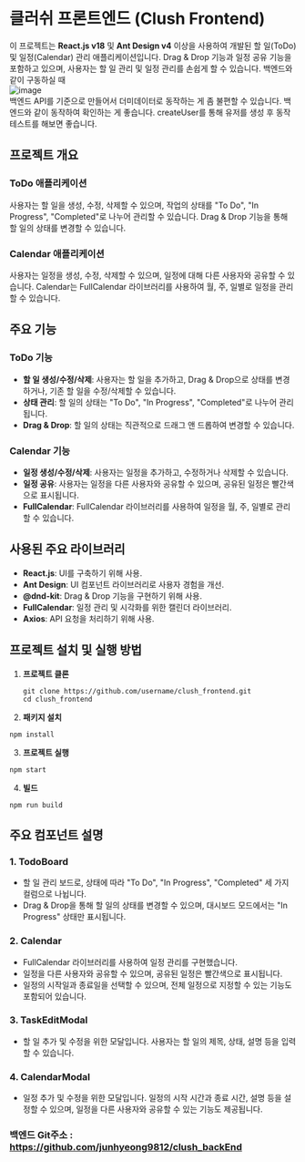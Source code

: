 # 클러쉬 프론트엔드 (Clush Frontend)

이 프로젝트는 **React.js v18** 및 **Ant Design v4** 이상을 사용하여 개발된 할 일(ToDo) 및 일정(Calendar) 관리 애플리케이션입니다. Drag & Drop 기능과 일정 공유 기능을 포함하고 있으며, 사용자는 할 일 관리 및 일정 관리를 손쉽게 할 수 있습니다.
백엔드와 같이 구동하실 때 
<br>
![image](https://github.com/user-attachments/assets/c51569d3-aa58-4c4e-ba75-db50814ee42f)
<br>
백엔드 API를 기준으로 만들어서 더미데이터로 동작하는 게 좀 불편할 수 있습니다. 
백엔드와 같이 동작하여 확인하는 게 좋습니다.
createUser를 통해 유저를 생성 후 동작 테스트를 해보면 좋습니다.

## 프로젝트 개요

### ToDo 애플리케이션
사용자는 할 일을 생성, 수정, 삭제할 수 있으며, 작업의 상태를 "To Do", "In Progress", "Completed"로 나누어 관리할 수 있습니다. Drag & Drop 기능을 통해 할 일의 상태를 변경할 수 있습니다. 

### Calendar 애플리케이션
사용자는 일정을 생성, 수정, 삭제할 수 있으며, 일정에 대해 다른 사용자와 공유할 수 있습니다. Calendar는 FullCalendar 라이브러리를 사용하여 월, 주, 일별로 일정을 관리할 수 있습니다.

## 주요 기능

### ToDo 기능
- **할 일 생성/수정/삭제**: 사용자는 할 일을 추가하고, Drag & Drop으로 상태를 변경하거나, 기존 할 일을 수정/삭제할 수 있습니다.
- **상태 관리**: 할 일의 상태는 "To Do", "In Progress", "Completed"로 나누어 관리됩니다.
- **Drag & Drop**: 할 일의 상태는 직관적으로 드래그 앤 드롭하여 변경할 수 있습니다.

### Calendar 기능
- **일정 생성/수정/삭제**: 사용자는 일정을 추가하고, 수정하거나 삭제할 수 있습니다.
- **일정 공유**: 사용자는 일정을 다른 사용자와 공유할 수 있으며, 공유된 일정은 빨간색으로 표시됩니다.
- **FullCalendar**: FullCalendar 라이브러리를 사용하여 일정을 월, 주, 일별로 관리할 수 있습니다.

## 사용된 주요 라이브러리

- **React.js**: UI를 구축하기 위해 사용.
- **Ant Design**: UI 컴포넌트 라이브러리로 사용자 경험을 개선.
- **@dnd-kit**: Drag & Drop 기능을 구현하기 위해 사용.
- **FullCalendar**: 일정 관리 및 시각화를 위한 캘린더 라이브러리.
- **Axios**: API 요청을 처리하기 위해 사용.

## 프로젝트 설치 및 실행 방법

1. **프로젝트 클론**
   ```
   git clone https://github.com/username/clush_frontend.git
   cd clush_frontend
   ```

2. **패키지 설치**
```
npm install
```
3. **프로젝트 실행**
```
npm start
```
4. **빌드**
```
npm run build
```

## 주요 컴포넌트 설명

### 1. TodoBoard
- 할 일 관리 보드로, 상태에 따라 "To Do", "In Progress", "Completed" 세 가지 컬럼으로 나뉩니다.
- Drag & Drop을 통해 할 일의 상태를 변경할 수 있으며, 대시보드 모드에서는 "In Progress" 상태만 표시됩니다.

### 2. Calendar
- FullCalendar 라이브러리를 사용하여 일정 관리를 구현했습니다.
- 일정을 다른 사용자와 공유할 수 있으며, 공유된 일정은 빨간색으로 표시됩니다.
- 일정의 시작일과 종료일을 선택할 수 있으며, 전체 일정으로 지정할 수 있는 기능도 포함되어 있습니다.

### 3. TaskEditModal
- 할 일 추가 및 수정을 위한 모달입니다. 사용자는 할 일의 제목, 상태, 설명 등을 입력할 수 있습니다.

### 4. CalendarModal
- 일정 추가 및 수정을 위한 모달입니다. 일정의 시작 시간과 종료 시간, 설명 등을 설정할 수 있으며, 일정을 다른 사용자와 공유할 수 있는 기능도 제공됩니다.

### 백엔드 Git주소 : https://github.com/junhyeong9812/clush_backEnd

